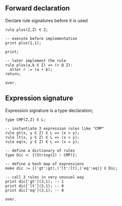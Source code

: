 ## Forward declaration

Declare rule signatures before it is used

```
rule plus(Z,Z) ∈ Z;

-- execute before implementation
print plus(1,1);

print;

-- later implement the rule
rule plus(a,b ∈ Z) => (r @ Z):
  alter r := (a + b);
return;

over.
```

## Expression signature

Expression signature is a type declaration;

```
type CMP(Z,Z) ∈ L;

-- instantiate 3 expression rules like "CMP"
rule gt(x, y ∈ Z) ∈ L => (x > y);
rule lt(x, y ∈ Z) ∈ L => (x < y);
rule eq(x, y ∈ Z) ∈ L => (x = y);

-- define a dictionary of rules
type Dic <: {(String(2) : CMP)};
 
-- define a hash map of expressions
make dic := {('gt':gt),('lt':lt),('eq':eq)} ∈ Dic;

-- call 3 rules in very unusual way
print dic['gt'](3,1); -- 1
print dic['lt'](3,1); -- 0
print dic['eq'](3,1); -- 0

over.
```
